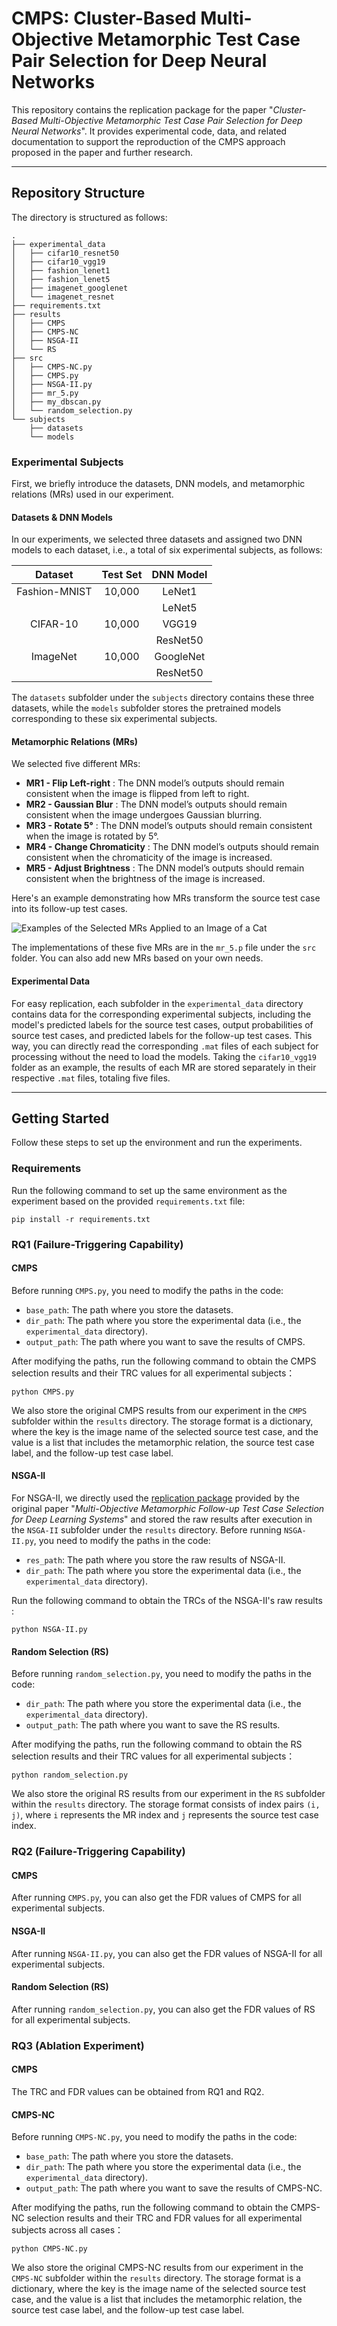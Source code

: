 # CMPS: Cluster-Based Multi-Objective Metamorphic Test Case Pair Selection for Deep Neural Networks

This repository contains the replication package for the paper "*Cluster-Based Multi-Objective Metamorphic Test Case Pair Selection for Deep Neural Networks*". It provides experimental code, data, and related documentation to support the reproduction of the CMPS approach proposed in the paper and further research.

---

## Repository Structure

The directory is structured as follows:

```
.
├── experimental_data
│   ├── cifar10_resnet50
│   ├── cifar10_vgg19
│   ├── fashion_lenet1
│   ├── fashion_lenet5
│   ├── imagenet_googlenet
│   └── imagenet_resnet
├── requirements.txt
├── results
│   ├── CMPS
│   ├── CMPS-NC
│   ├── NSGA-II
│   └── RS
├── src
│   ├── CMPS-NC.py
│   ├── CMPS.py
│   ├── NSGA-II.py
│   ├── mr_5.py
│   ├── my_dbscan.py
│   └── random_selection.py
└── subjects
    ├── datasets
    └── models
```

### Experimental Subjects

First, we briefly introduce the datasets, DNN models, and metamorphic relations (MRs) used in our experiment.

#### Datasets & DNN Models

In our experiments, we selected three datasets and assigned two DNN models to each dataset, i.e., a total of six experimental subjects, as follows:

| Dataset       | Test Set | DNN Model |
|:-------------:|:--------:|:---------:|
| Fashion-MNIST | 10,000   | LeNet1    |
|               |          | LeNet5    |
| CIFAR-10      | 10,000   | VGG19     |
|               |          | ResNet50  |
| ImageNet      | 10,000   | GoogleNet |
|               |          | ResNet50  |

The `datasets` subfolder under the `subjects` directory contains these three datasets, while the `models` subfolder stores the pretrained models corresponding to these six experimental subjects.

#### Metamorphic Relations (MRs)

We selected five different MRs:

* **MR1 - Flip Left-right** : The DNN model’s outputs should remain consistent when the image is flipped from left to right.
* **MR2 - Gaussian Blur** : The DNN model’s outputs should remain consistent when the image undergoes Gaussian blurring.
* **MR3 - Rotate 5°** : The DNN model’s outputs should remain consistent when the image is rotated by 5&deg;.
* **MR4 - Change Chromaticity** : The DNN model’s outputs should remain consistent when the chromaticity of the image is increased.
* **MR5 - Adjust Brightness** : The DNN model’s outputs should remain consistent when the brightness of the image is increased.

Here's an example demonstrating how MRs transform the source test case into its follow-up test cases.

![Examples of the Selected MRs Applied to an Image of a Cat](mrs_example.png)

The implementations of these five MRs are in the `mr_5.p` file under the `src` folder. You can also add new MRs based on your own needs.

#### Experimental Data


For easy replication, each subfolder in the `experimental_data` directory contains data for the corresponding experimental subjects, including the model's predicted labels for the source test cases, output probabilities of source test cases, and predicted labels for the follow-up test cases. This way, you can directly read the corresponding `.mat` files of each subject for processing without the need to load the models. Taking the `cifar10_vgg19` folder as an example, the results of each MR are stored separately in their respective `.mat` files, totaling five files.

---

## Getting Started

Follow these steps to set up the environment and run the experiments.

### Requirements
Run the following command to set up the same environment as the experiment based on the provided `requirements.txt` file:

```
pip install -r requirements.txt
```

### RQ1 (Failure-Triggering Capability)

#### CMPS

Before running `CMPS.py`, you need to modify the paths in the code:

* `base_path`: The path where you store the datasets.
* `dir_path`: The path where you store the experimental data (i.e., the `experimental_data` directory).
* `output_path`: The path where you want to save the results of CMPS.

After modifying the paths, run the following command to obtain the CMPS selection results  and their TRC values for all experimental subjects：

```
python CMPS.py
```

We also store the original CMPS results from our experiment in the `CMPS` subfolder within the `results` directory. The storage format is a dictionary, where the key is the image name of the selected source test case, and the value is a list that includes the metamorphic relation, the source test case label, and the follow-up test case label.

#### NSGA-II

For NSGA-II, we directly used the [replication package](https://doi.org/10.5281/zenodo.6389008) provided by the original paper "*Multi-Objective Metamorphic Follow-up Test Case Selection for Deep Learning Systems*" and stored the raw results after execution in the `NSGA-II` subfolder under the `results` directory.
Before running `NSGA-II.py`, you need to modify the paths in the code:

* `res_path`: The path where you store the raw results of NSGA-II.
* `dir_path`: The path where you store the experimental data (i.e., the `experimental_data` directory).

Run the following command to obtain the TRCs of the NSGA-II's raw results :

```
python NSGA-II.py
```

#### Random Selection (RS)

Before running `random_selection.py`, you need to modify the paths in the code:

* `dir_path`: The path where you store the experimental data (i.e., the `experimental_data` directory).
* `output_path`: The path where you want to save the RS results.

After modifying the paths, run the following command to obtain the RS selection results  and their TRC values for all experimental subjects：

```
python random_selection.py
```

We also store the original RS results from our experiment in the `RS` subfolder within the `results` directory. The storage format consists of index pairs `(i, j)`, where `i` represents the MR index and `j` represents the source test case index.

### RQ2 (Failure-Triggering Capability)

#### CMPS

After running `CMPS.py`, you can also get the FDR values of CMPS for all experimental subjects.

#### NSGA-II

After running `NSGA-II.py`, you can also get the FDR values of NSGA-II for all experimental subjects.

#### Random Selection (RS)

After running `random_selection.py`, you can also get the FDR values of RS for all experimental subjects.

### RQ3 (Ablation Experiment)

#### CMPS

The TRC and FDR values can be obtained from RQ1 and RQ2.

#### CMPS-NC

Before running `CMPS-NC.py`, you need to modify the paths in the code:

* `base_path`: The path where you store the datasets.
* `dir_path`: The path where you store the experimental data (i.e., the `experimental_data` directory).
* `output_path`: The path where you want to save the results of CMPS-NC.

After modifying the paths, run the following command to obtain the CMPS-NC selection results  and their TRC and FDR values for all experimental subjects across all cases：

```
python CMPS-NC.py
```

We also store the original CMPS-NC results from our experiment in the `CMPS-NC` subfolder within the `results` directory. The storage format is a dictionary, where the key is the image name of the selected source test case, and the value is a list that includes the metamorphic relation, the source test case label, and the follow-up test case label.
